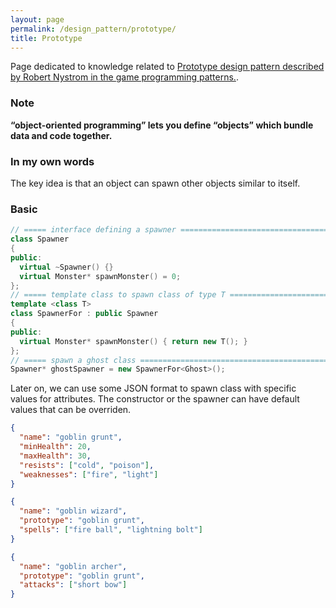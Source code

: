 ```yaml
---
layout: page
permalink: /design_pattern/prototype/
title: Prototype
---
```


Page dedicated to knowledge related to [Prototype design pattern described by Robert Nystrom in the game programming patterns.](https://gameprogrammingpatterns.com/prototype.html).

### Note
**“object-oriented programming” lets you define “objects” which bundle data and code together.**

### In my own words
The key idea is that an object can spawn other objects similar to itself.

### Basic
```cpp
// ===== interface defining a spawner =========================================
class Spawner
{
public:
  virtual ~Spawner() {}
  virtual Monster* spawnMonster() = 0;
};
// ===== template class to spawn class of type T ==============================
template <class T>
class SpawnerFor : public Spawner
{
public:
  virtual Monster* spawnMonster() { return new T(); }
};
// ===== spawn a ghost class ==================================================
Spawner* ghostSpawner = new SpawnerFor<Ghost>();
```

Later on, we can use some JSON format to spawn class with specific values for attributes. The constructor or the spawner can have default values that can be overriden.
```json
{
  "name": "goblin grunt",
  "minHealth": 20,
  "maxHealth": 30,
  "resists": ["cold", "poison"],
  "weaknesses": ["fire", "light"]
}

{
  "name": "goblin wizard",
  "prototype": "goblin grunt",
  "spells": ["fire ball", "lightning bolt"]
}

{
  "name": "goblin archer",
  "prototype": "goblin grunt",
  "attacks": ["short bow"]
}
```


